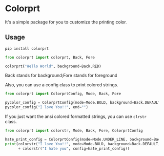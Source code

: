 # Colorprt

It's a simple package for you to customize the printing color.

## Usage

```bash
pip install colorprt
```

```python
from colorprt import colorprt, Back, Fore

colorprt("Hello World", background=Back.RED)
```

Back stands for background;Fore stands for foreground

Also, you can use a config class to print colored strings.

```python
from colorprt import ColorprtConfig, Mode, Back, Fore

pycolor_config = ColorprtConfig(mode=Mode.BOLD, background=Back.DEFAULT, foreground=Fore.RED)
pycolor_config("I love You!!", end="")
```

If you just want the ansi colored formatted strings, you can use `clrstr` class.

```python
from colorprt import colorstr, Mode, Back, Fore, ColorprtConfig

hate_print_config = ColorprtConfig(mode=Mode.UNDER_LINE, background=Back.DEFAULT, foreground=Fore.YELLOW)
print(colorstr("I love You!!", mode=Mode.BOLD, background=Back.DEFAULT, foreground=Fore.RED)
      + colorstr("I hate you", config=hate_print_config))
```


